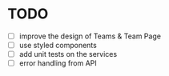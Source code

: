 # TODO

- [ ] improve the design of Teams & Team Page
- [ ] use styled components
- [ ] add unit tests on the services
- [ ] error handling from API
